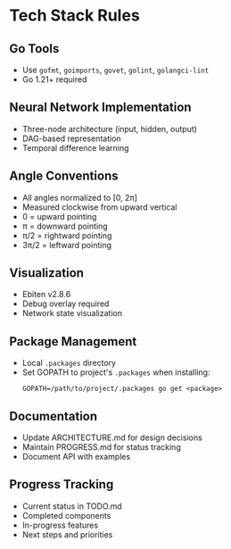 # Tech Stack Rules

## Go Tools
- Use `gofmt`, `goimports`, `govet`, `golint`, `golangci-lint`
- Go 1.21+ required

## Neural Network Implementation
- Three-node architecture (input, hidden, output)
- DAG-based representation
- Temporal difference learning

## Angle Conventions
- All angles normalized to [0, 2π]
- Measured clockwise from upward vertical
- 0 = upward pointing
- π = downward pointing
- π/2 = rightward pointing
- 3π/2 = leftward pointing

## Visualization
- Ebiten v2.8.6
- Debug overlay required
- Network state visualization

## Package Management
- Local `.packages` directory
- Set GOPATH to project's `.packages` when installing:
  ```
  GOPATH=/path/to/project/.packages go get <package>
  ```

## Documentation
- Update ARCHITECTURE.md for design decisions
- Maintain PROGRESS.md for status tracking
- Document API with examples

## Progress Tracking
- Current status in TODO.md
- Completed components
- In-progress features
- Next steps and priorities
